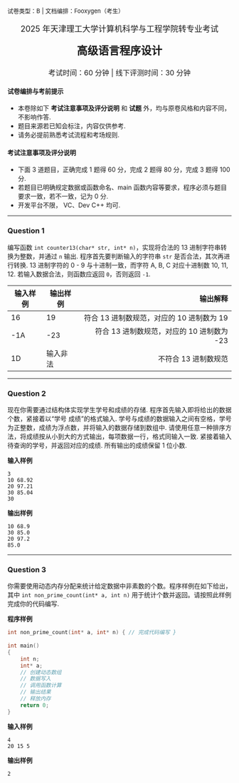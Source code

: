 <font size=2>试卷类型：B | 文档编排：Fooxygen（考生）</font>

<center><font size=4><p style="line-height:1.5">2025 年天津理工大学计算机科学与工程学院转专业考试</p></font></center>
<center><font size=5><b><p style="line-height:1.0">高级语言程序设计</p></b></font></center>
<center><font size=3>考试时间：60 分钟 | 线下评测时间：30 分钟</font></center>

#### 试卷编排与考前提示
- 本卷除如下 **考试注意事项及评分说明** 和 **试题** 外，均与原卷风格和内容不同，不影响作答.
- 题目来源若已知会标注，内容仅供参考.
- 请务必提前熟悉考试流程和考场规则.

#### 考试注意事项及评分说明
- 下面 3 道题目，正确完成 1 题得 60 分，完成 2 题得 80 分，完成 3 题得 100 分.</font>
- 若题目已明确规定数据或函数命名、main 函数内容等要求，程序必须与题目要求一致，若不一致，记为 0 分.</font>
- 开发平台不限， VC、Dev C++ 均可.</font>

***

### Question 1
编写函数 `int counter13(char* str, int* n)`，实现将合法的 13 进制字符串转换为整数，并通过 `n` 输出. 程序首先要判断输入的字符串 `str` 是否合法，其次再进行转换. 13 进制字符的 0 - 9 与十进制一致，而字符 A, B, C 对应十进制数 10, 11, 12. 若输入数据合法，则函数应返回 `0`，否则返回 `-1`.

| 输入样例 | 输出样例 | 输出解释 |
| - | - | -:|
| 16 | 19 | 符合 13 进制数规范，对应的 10 进制数为 19 |
| -1A | -23 | 符合 13 进制数规范，对应的 10 进制数为 -23 |
| 1D | 输入非法 | 不符合 13 进制数规范 |

***

### Question 2
 <p style="text-align:justify; text-justify:inter-ideograph;">现在你需要通过结构体实现学生学号和成绩的存储. 程序首先输入即将给出的数据个数，紧接着以“学号 成绩”的格式输入. 学号与成绩的数据输入之间有空格，学号为正整数，成绩为浮点数，并将输入的数据存储到数组中. 请使用任意一种排序方法，将成绩按从小到大的方式输出，每项数据一行，格式同输入一致. 紧接着输入待查询的学号，并返回对应的成绩. 所有输出的成绩保留 1 位小数.</p>

**输入样例**
```
3
10 68.92
20 97.21
30 85.04
30
```
**输出样例**
```
10 68.9
30 85.0
20 97.2
85.0
```

***

### Question 3
你需要使用动态内存分配来统计给定数据中非素数的个数。程序样例在如下给出，其中 `int non_prime_count(int* a, int n)` 用于统计个数并返回。请按照此样例完成你的代码编写.

**程序样例**
```c
int non_prime_count(int* a, int* n) { // 完成代码编写 }
        
int main()
{
    int n;
    int* a;
    // 创建动态数组
    // 数据写入
    // 调用函数计算
    // 输出结果
    // 释放内存
    return 0;
}
```
**输入样例**
```
4
20 15 5
```
**输出样例**
```
2
```
